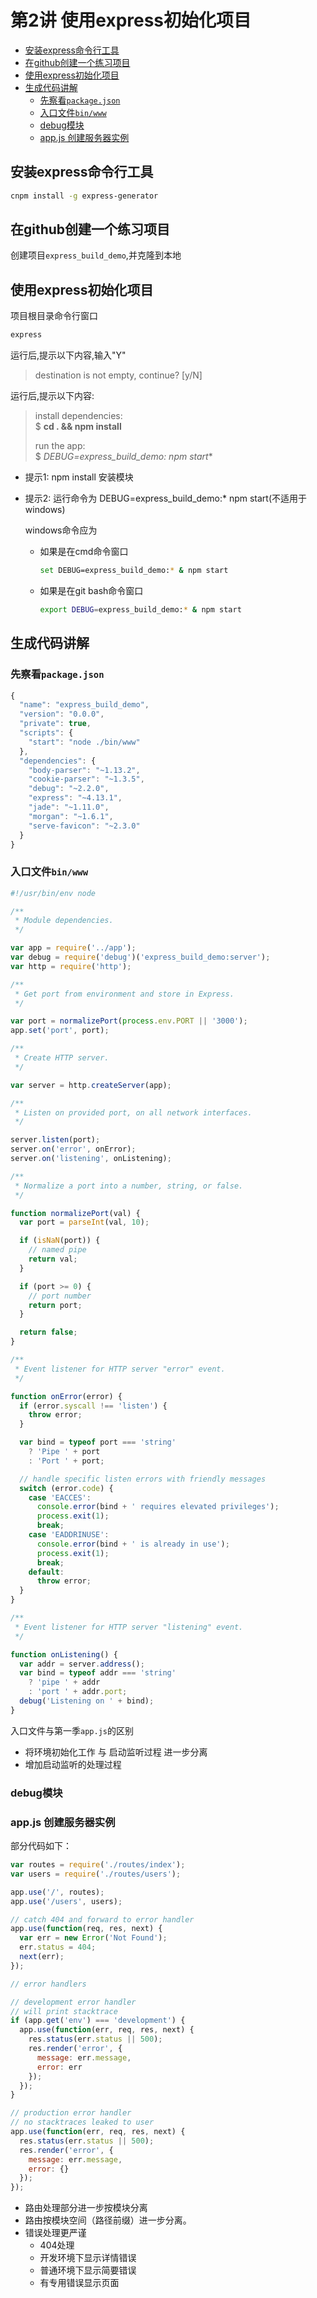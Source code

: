 # 第2讲 使用express初始化项目

<!-- MarkdownTOC -->

- [安装express命令行工具](#安装express命令行工具)
- [在github创建一个练习项目](#在github创建一个练习项目)
- [使用express初始化项目](#使用express初始化项目)
- [生成代码讲解](#生成代码讲解)
	- [先察看`package.json`](#先察看packagejson)
	- [入口文件`bin/www`](#入口文件binwww)
	- [debug模块](#debug模块)
	- [app.js 创建服务器实例](#appjs-创建服务器实例)

<!-- /MarkdownTOC -->

## 安装express命令行工具

```bash
cnpm install -g express-generator
```


## 在github创建一个练习项目

创建项目`express_build_demo`,并克隆到本地


## 使用express初始化项目

项目根目录命令行窗口

```bash
express
```

运行后,提示以下内容,输入"Y"

> destination is not empty, continue? [y/N] 

运行后,提示以下内容:

> install dependencies:  
> 		$ **cd . && npm install**
>
> run the app:  
> 		$ **DEBUG=express_build_demo:* npm start**

- 提示1: npm install 安装模块
- 提示2: 运行命令为 DEBUG=express_build_demo:* npm start(不适用于windows)

	windows命令应为 	
		
	- 如果是在cmd命令窗口
		
		```bash
		set DEBUG=express_build_demo:* & npm start
		```

	- 如果是在git bash命令窗口
		
		```bash
		export DEBUG=express_build_demo:* & npm start
		```


## 生成代码讲解

### 先察看`package.json`

```js
{
  "name": "express_build_demo",
  "version": "0.0.0",
  "private": true,
  "scripts": {
    "start": "node ./bin/www"
  },
  "dependencies": {
    "body-parser": "~1.13.2",
    "cookie-parser": "~1.3.5",
    "debug": "~2.2.0",
    "express": "~4.13.1",
    "jade": "~1.11.0",
    "morgan": "~1.6.1",
    "serve-favicon": "~2.3.0"
  }
}
```

### 入口文件`bin/www`

```js
#!/usr/bin/env node

/**
 * Module dependencies.
 */

var app = require('../app');
var debug = require('debug')('express_build_demo:server');
var http = require('http');

/**
 * Get port from environment and store in Express.
 */

var port = normalizePort(process.env.PORT || '3000');
app.set('port', port);

/**
 * Create HTTP server.
 */

var server = http.createServer(app);

/**
 * Listen on provided port, on all network interfaces.
 */

server.listen(port);
server.on('error', onError);
server.on('listening', onListening);

/**
 * Normalize a port into a number, string, or false.
 */

function normalizePort(val) {
  var port = parseInt(val, 10);

  if (isNaN(port)) {
    // named pipe
    return val;
  }

  if (port >= 0) {
    // port number
    return port;
  }

  return false;
}

/**
 * Event listener for HTTP server "error" event.
 */

function onError(error) {
  if (error.syscall !== 'listen') {
    throw error;
  }

  var bind = typeof port === 'string'
    ? 'Pipe ' + port
    : 'Port ' + port;

  // handle specific listen errors with friendly messages
  switch (error.code) {
    case 'EACCES':
      console.error(bind + ' requires elevated privileges');
      process.exit(1);
      break;
    case 'EADDRINUSE':
      console.error(bind + ' is already in use');
      process.exit(1);
      break;
    default:
      throw error;
  }
}

/**
 * Event listener for HTTP server "listening" event.
 */

function onListening() {
  var addr = server.address();
  var bind = typeof addr === 'string'
    ? 'pipe ' + addr
    : 'port ' + addr.port;
  debug('Listening on ' + bind);
}

```

入口文件与第一季`app.js`的区别

- 将环境初始化工作 与 启动监听过程 进一步分离
- 增加启动监听的处理过程

### debug模块

### app.js 创建服务器实例

部分代码如下：

```js
var routes = require('./routes/index');
var users = require('./routes/users');

app.use('/', routes);
app.use('/users', users);

// catch 404 and forward to error handler
app.use(function(req, res, next) {
  var err = new Error('Not Found');
  err.status = 404;
  next(err);
});

// error handlers

// development error handler
// will print stacktrace
if (app.get('env') === 'development') {
  app.use(function(err, req, res, next) {
    res.status(err.status || 500);
    res.render('error', {
      message: err.message,
      error: err
    });
  });
}

// production error handler
// no stacktraces leaked to user
app.use(function(err, req, res, next) {
  res.status(err.status || 500);
  res.render('error', {
    message: err.message,
    error: {}
  });
});

```

- 路由处理部分进一步按模块分离
- 路由按模块空间（路径前缀）进一步分离。
- 错误处理更严谨
	+ 404处理
	+ 开发环境下显示详情错误
	+ 普通环境下显示简要错误
	+ 有专用错误显示页面
	








